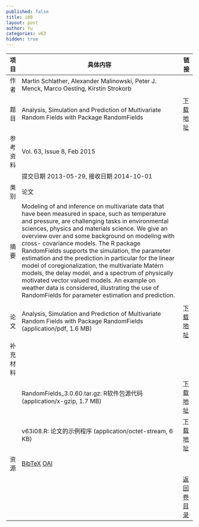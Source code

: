 ```yaml
---
published: false
title: i08
layout: post
author: Yu
categories: v63
hidden: true
---
```


| 项目 | 具体内容 | 链接 |
|---:|---|---|
| 作者 | Martin Schlather, Alexander Malinowski, Peter J. Menck, Marco Oesting, Kirstin Strokorb| |
| 题目 |Analysis, Simulation and Prediction of Multivariate Random Fields with Package RandomFields | [下载地址](http://www.jstatsoft.org/v63/i08/paper) |
| 参考资料 |Vol. 63, Issue 8, Feb 2015 | |
| | 提交日期 2013-05-29, 接收日期 2014-10-01| | 
| 类别 | 论文| |
| 摘要 | Modeling of and inference on multivariate data that have been measured in space, such as temperature and pressure, are challenging tasks in environmental sciences, physics and materials science. We give an overview over and some background on modeling with cross- covariance models. The R package RandomFields supports the simulation, the parameter estimation and the prediction in particular for the linear model of coregionalization, the multivariate Matérn models, the delay model, and a spectrum of physically motivated vector valued models. An example on weather data is considered, illustrating the use of RandomFields for parameter estimation and prediction.
| |
| 论文 | Analysis, Simulation and Prediction of Multivariate Random Fields with Package RandomFields  (application/pdf, 1.6 MB)| [下载地址](http://www.jstatsoft.org/v63/i08/paper) |
| 补充材料 | | |
| |RandomFields_3.0.60.tar.gz: R软件包源代码  (application/x-gzip, 1.7 MB)|  [下载地址](http://www.jstatsoft.org/v63/i08/supp/1) |
| |v63i08.R:                   论文的示例程序  (application/octet-stream, 6 KB)|  [下载地址](http://www.jstatsoft.org/v63/i08/supp/2) |
| 资源 | [BibTeX](http://www.jstatsoft.org/v63/i08/bibtex) [OAI](http://www.jstatsoft.org/oai?verb=GetRecord&identifier=oai.jstatsoft/v63/i08&prefix=oai_dc)| |
| |  | [返回卷目录]({{site.baseurl}}/volume/v63.html) |
